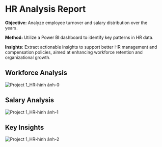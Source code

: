 # HR Analysis Report
**Objective:** Analyze employee turnover and salary distribution over the years.

**Method:** Utilize a Power BI dashboard to identify key patterns in HR data.

**Insights:** Extract actionable insights to support better HR management and compensation policies, aimed at enhancing workforce retention and organizational growth.

## Workforce Analysis

![Project 1_HR-hình ảnh-0](https://github.com/user-attachments/assets/0da2e854-b532-4592-b6ee-dd46c462759a)

## Salary Analysis

![Project 1_HR-hình ảnh-1](https://github.com/user-attachments/assets/9f0925b6-dce1-4162-b289-16d41bfe790c)

## Key Insights

![Project 1_HR-hình ảnh-2](https://github.com/user-attachments/assets/83368e12-a49d-4742-ad91-989df19d7b3f)

